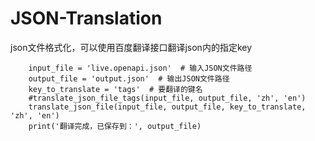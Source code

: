 # JSON-Translation
json文件格式化，可以使用百度翻译接口翻译json内的指定key


```
    input_file = 'live.openapi.json'  # 输入JSON文件路径
    output_file = 'output.json'  # 输出JSON文件路径
    key_to_translate = 'tags'  # 要翻译的键名
    #translate_json_file_tags(input_file, output_file, 'zh', 'en')
    translate_json_file(input_file, output_file, key_to_translate, 'zh', 'en')
    print('翻译完成，已保存到：', output_file)
```
